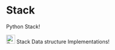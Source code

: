 # Stack
Python Stack!

<img src = "https://cdn.discordapp.com/attachments/825206228564443166/932648856431251537/unknown.png" alt = "Python" width = "24"> Stack Data structure Implementations! 
